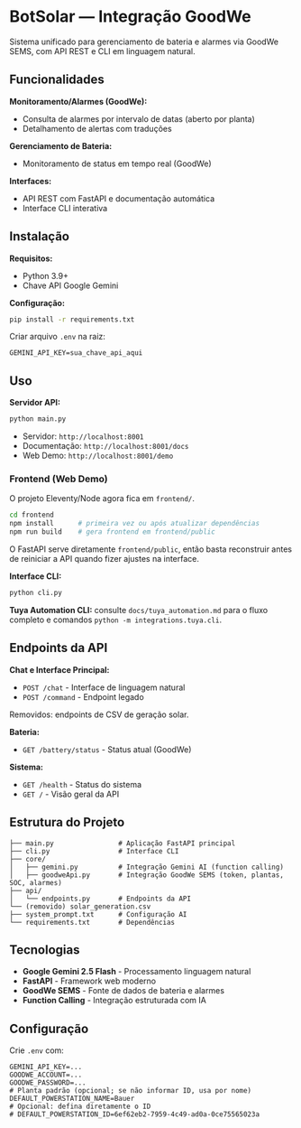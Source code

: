 # BotSolar — Integração GoodWe 

Sistema unificado para gerenciamento de bateria e alarmes via GoodWe SEMS, com API REST e CLI em linguagem natural.

## Funcionalidades

**Monitoramento/Alarmes (GoodWe):**
- Consulta de alarmes por intervalo de datas (aberto por planta)
- Detalhamento de alertas com traduções

**Gerenciamento de Bateria:**
- Monitoramento de status em tempo real (GoodWe)

**Interfaces:**
- API REST com FastAPI e documentação automática
- Interface CLI interativa

## Instalação

**Requisitos:**
- Python 3.9+
- Chave API Google Gemini

**Configuração:**
```bash
pip install -r requirements.txt
```

Criar arquivo `.env` na raiz:
```
GEMINI_API_KEY=sua_chave_api_aqui
```

## Uso

**Servidor API:**
```bash
python main.py
```
- Servidor: `http://localhost:8001`
- Documentação: `http://localhost:8001/docs`
- Web Demo: `http://localhost:8001/demo`

### Frontend (Web Demo)

O projeto Eleventy/Node agora fica em `frontend/`.

```bash
cd frontend
npm install      # primeira vez ou após atualizar dependências
npm run build    # gera frontend em frontend/public
```

O FastAPI serve diretamente `frontend/public`, então basta reconstruir antes de reiniciar a API quando fizer ajustes na interface.

**Interface CLI:**
```bash
python cli.py
```

**Tuya Automation CLI:** consulte `docs/tuya_automation.md` para o fluxo completo e comandos `python -m integrations.tuya.cli`.

## Endpoints da API

**Chat e Interface Principal:**
- `POST /chat` - Interface de linguagem natural
- `POST /command` - Endpoint legado

Removidos: endpoints de CSV de geração solar.

**Bateria:**
- `GET /battery/status` - Status atual (GoodWe)

**Sistema:**
- `GET /health` - Status do sistema
- `GET /` - Visão geral da API

## Estrutura do Projeto

```
├── main.py                # Aplicação FastAPI principal
├── cli.py                 # Interface CLI
├── core/
│   ├── gemini.py          # Integração Gemini AI (function calling)
│   ├── goodweApi.py       # Integração GoodWe SEMS (token, plantas, SOC, alarmes)
├── api/
│   └── endpoints.py       # Endpoints da API
└── (removido) solar_generation.csv
├── system_prompt.txt      # Configuração AI
└── requirements.txt       # Dependências
```

## Tecnologias

- **Google Gemini 2.5 Flash** - Processamento linguagem natural
- **FastAPI** - Framework web moderno
- **GoodWe SEMS** - Fonte de dados de bateria e alarmes
- **Function Calling** - Integração estruturada com IA

## Configuração

Crie `.env` com:
```
GEMINI_API_KEY=...
GOODWE_ACCOUNT=...
GOODWE_PASSWORD=...
# Planta padrão (opcional; se não informar ID, usa por nome)
DEFAULT_POWERSTATION_NAME=Bauer
# Opcional: defina diretamente o ID
# DEFAULT_POWERSTATION_ID=6ef62eb2-7959-4c49-ad0a-0ce75565023a
```
